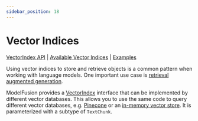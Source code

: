 ```yaml
---
sidebar_position: 18
---
```


# Vector Indices

[VectorIndex API](/api/interfaces/VectorIndex) | [Available Vector Indices](/integration/vector-index/) | [Examples](https://github.com/lgrammel/modelfusion/tree/main/examples/basic/src/vector-index/)

Using vector indices to store and retrieve objects is a common pattern when working with language models.
One important use case is [retrieval augmented generation](/tutorial/retrieval-augmented-generation).

ModelFusion provides a [VectorIndex](/api/interfaces/VectorIndex) interface that can be implemented by different vector databases. This allows you to use the same code to query different vector databases, e.g. [Pinecone](/integration/vector-index/pinecone) or an [in-memory vector store](/integration/vector-index/memory). It is parameterized with a subtype of `TextChunk`.
